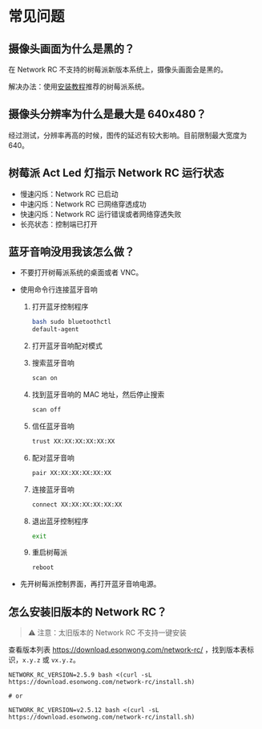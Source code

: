 # 常见问题

## 摄像头画面为什么是黑的？

在 Network RC 不支持的树莓派新版本系统上，摄像头画面会是黑的。

解决办法：使用[安装教程](./guide.md)推荐的树莓派系统。

## 摄像头分辨率为什么是最大是 640x480？

经过测试，分辨率再高的时候，图传的延迟有较大影响。目前限制最大宽度为 640。

## 树莓派 Act Led 灯指示 Network RC 运行状态

- 慢速闪烁：Network RC 已启动
- 中速闪烁：Network RC 已网络穿透成功
- 快速闪烁：Network RC 运行错误或者网络穿透失败
- 长亮状态：控制端已打开

## 蓝牙音响没用我该怎么做？

- 不要打开树莓派系统的桌面或者 VNC。
- 使用命令行连接蓝牙音响

  1.  打开蓝牙控制程序

      ```bash
      bash sudo bluetoothctl
      default-agent
      ```

  2.  打开蓝牙音响配对模式
  3.  搜索蓝牙音响

      ```bash
      scan on
      ```

  4.  找到蓝牙音响的 MAC 地址，然后停止搜索

      ```bash
      scan off
      ```

  5.  信任蓝牙音响

      ```bash
      trust XX:XX:XX:XX:XX:XX
      ```

  6.  配对蓝牙音响

      ```bash
      pair XX:XX:XX:XX:XX:XX
      ```

  7.  连接蓝牙音响

      ```bash
      connect XX:XX:XX:XX:XX:XX
      ```

  8.  退出蓝牙控制程序
      ```bash
      exit
      ```
  9.  重启树莓派
      ```bash
      reboot
      ```

- 先开树莓派控制界面，再打开蓝牙音响电源。

## 怎么安装旧版本的 Network RC？

> ⚠️ 注意：太旧版本的 Network RC 不支持一键安装

查看版本列表 <https://download.esonwong.com/network-rc/> ，找到版本表标识，`x.y.z` 或 `vx.y.z`。

```shell
NETWORK_RC_VERSION=2.5.9 bash <(curl -sL https://download.esonwong.com/network-rc/install.sh)

# or

NETWORK_RC_VERSION=v2.5.12 bash <(curl -sL https://download.esonwong.com/network-rc/install.sh)

```
